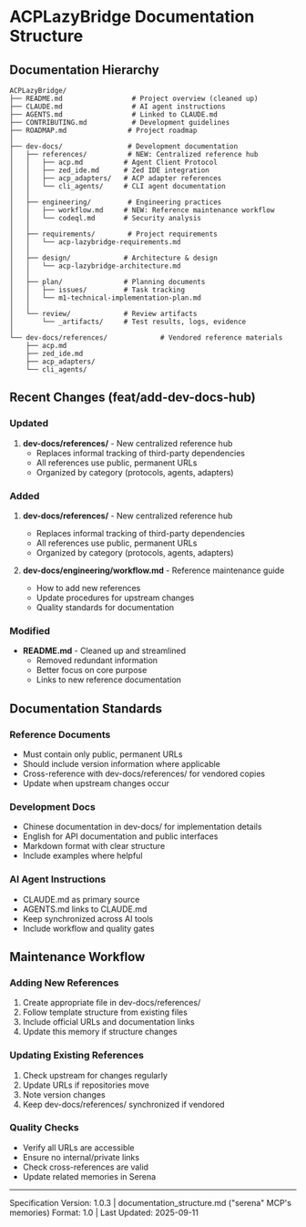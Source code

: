 # ACPLazyBridge Documentation Structure

## Documentation Hierarchy

```tree
ACPLazyBridge/
├── README.md                 # Project overview (cleaned up)
├── CLAUDE.md                 # AI agent instructions
├── AGENTS.md                 # Linked to CLAUDE.md
├── CONTRIBUTING.md           # Development guidelines
├── ROADMAP.md               # Project roadmap
│
├── dev-docs/                # Development documentation
│   ├── references/          # NEW: Centralized reference hub
│   │   ├── acp.md          # Agent Client Protocol
│   │   ├── zed_ide.md      # Zed IDE integration
│   │   ├── acp_adapters/   # ACP adapter references
│   │   └── cli_agents/     # CLI agent documentation
│   │
│   ├── engineering/         # Engineering practices
│   │   ├── workflow.md     # NEW: Reference maintenance workflow
│   │   └── codeql.md       # Security analysis
│   │
│   ├── requirements/        # Project requirements
│   │   └── acp-lazybridge-requirements.md
│   │
│   ├── design/             # Architecture & design
│   │   └── acp-lazybridge-architecture.md
│   │
│   ├── plan/               # Planning documents
│   │   ├── issues/         # Task tracking
│   │   └── m1-technical-implementation-plan.md
│   │
│   └── review/             # Review artifacts
│       └── _artifacts/     # Test results, logs, evidence
│
└── dev-docs/references/             # Vendored reference materials
    ├── acp.md
    ├── zed_ide.md
    ├── acp_adapters/
    └── cli_agents/
```

## Recent Changes (feat/add-dev-docs-hub)

### Updated

1. **dev-docs/references/** - New centralized reference hub
   - Replaces informal tracking of third-party dependencies
   - All references use public, permanent URLs
   - Organized by category (protocols, agents, adapters)

### Added

1. **dev-docs/references/** - New centralized reference hub
   - Replaces informal tracking of third-party dependencies
   - All references use public, permanent URLs
   - Organized by category (protocols, agents, adapters)

2. **dev-docs/engineering/workflow.md** - Reference maintenance guide
   - How to add new references
   - Update procedures for upstream changes
   - Quality standards for documentation

### Modified

- **README.md** - Cleaned up and streamlined
  - Removed redundant information
  - Better focus on core purpose
  - Links to new reference documentation

## Documentation Standards

### Reference Documents

- Must contain only public, permanent URLs
- Should include version information where applicable
- Cross-reference with dev-docs/references/ for vendored copies
- Update when upstream changes occur

### Development Docs

- Chinese documentation in dev-docs/ for implementation details
- English for API documentation and public interfaces
- Markdown format with clear structure
- Include examples where helpful

### AI Agent Instructions

- CLAUDE.md as primary source
- AGENTS.md links to CLAUDE.md
- Keep synchronized across AI tools
- Include workflow and quality gates

## Maintenance Workflow

### Adding New References

1. Create appropriate file in dev-docs/references/
2. Follow template structure from existing files
3. Include official URLs and documentation links
4. Update this memory if structure changes

### Updating Existing References

1. Check upstream for changes regularly
2. Update URLs if repositories move
3. Note version changes
4. Keep dev-docs/references/ synchronized if vendored

### Quality Checks

- Verify all URLs are accessible
- Ensure no internal/private links
- Check cross-references are valid
- Update related memories in Serena

---

Specification Version: 1.0.3 | documentation_structure.md ("serena" MCP's memories) Format: 1.0 | Last Updated: 2025-09-11
